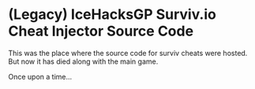 # (Legacy) IceHacksGP Surviv.io Cheat Injector Source Code
This was the place where the source code for surviv cheats were hosted. But now it has died along with the main game.

Once upon a time...

